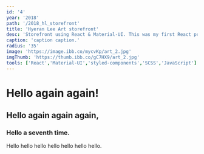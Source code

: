 ```yaml
---
id: '4'
year: '2018'
path: '/2018_hl_storefront'
title: 'Hyeran Lee Art storefront'
desc: 'Storefront using React & Material-UI. This was my first React project with styled-components.'
caption: 'caption caption.'
radius: '35'
image: 'https://image.ibb.co/mycvKp/art_2.jpg'
imgThumb: 'https://thumb.ibb.co/gC7HX9/art_2.jpg'
tools: ['React','Material-UI','styled-components','SCSS','JavaScript']
---
```


# Hello again again!

## Hello again again again,

### Hello a seventh time.

Hello hello hello hello hello hello hello.
